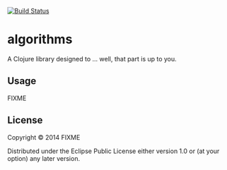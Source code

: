 [![Build Status](https://travis-ci.org/hwasungmars/algorithms.svg?branch=master)](https://travis-ci.org/hwasungmars/algorithms)
# algorithms

A Clojure library designed to ... well, that part is up to you.

## Usage

FIXME

## License

Copyright © 2014 FIXME

Distributed under the Eclipse Public License either version 1.0 or (at
your option) any later version.
